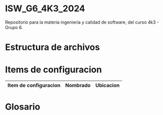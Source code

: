 # ISW_G6_4K3_2024
Repositorio para la materia ingenieria y calidad de software, del curso 4k3 - Grupo 6.

# Estructura de archivos

# Items de configuracion

| Item de configuracion | Nombrado | Ubicacion |
| ------------ | ------------ | ------------ |

# Glosario
